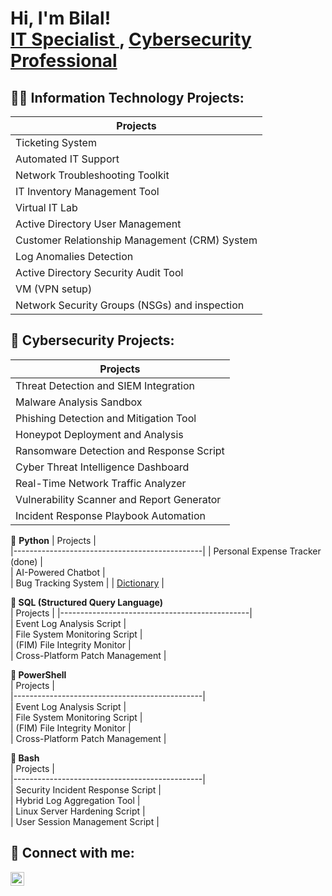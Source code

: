 <h1>Hi, I'm Bilal!  <br/><a href="https://github.com/BilalDumu">IT Specialist </a>, <a href="https://github.com/BilalDumu/">Cybersecurity Professional </a></h1>

<h2>👨‍💻 Information Technology Projects:</h2>

 | Projects                                     |  
|-----------------------------------------------|
| Ticketing System                              |                            
| Automated IT Support                          |                            
| Network Troubleshooting Toolkit               |                            
| IT Inventory Management Tool                  |                                          
| Virtual IT Lab                                | 
| Active Directory User Management              |                           
| Customer Relationship Management (CRM) System |                          
| Log Anomalies Detection                       |                            
| Active Directory Security Audit Tool          |
| VM (VPN setup)                                |
| Network Security Groups (NSGs) and inspection |

<h2>👾 Cybersecurity Projects: </h2>  

| Projects                                      |  
|-----------------------------------------------|    
| Threat Detection and SIEM Integration        |  
| Malware Analysis Sandbox                     |  
| Phishing Detection and Mitigation Tool       |  
| Honeypot Deployment and Analysis             |  
| Ransomware Detection and Response Script     |  
| Cyber Threat Intelligence Dashboard          |  
| Real-Time Network Traffic Analyzer           |   
| Vulnerability Scanner and Report Generator   |  
| Incident Response Playbook Automation        |  

🖤 <b>Python</b>
| Projects                                      |   
|-----------------------------------------------|
| Personal Expense Tracker (done)              |                            
| AI-Powered Chatbot                           |                            
| Bug Tracking System                          | 
| <a href="https://github.com/BilalDumu/Dictionary">Dictionary</a> |


<b>🖤 SQL (Structured Query Language) </b>  
| Projects                                      | 
|-----------------------------------------------|  
| Event Log Analysis Script                   |  
| File System Monitoring Script               |  
| (FIM) File Integrity Monitor                |  
| Cross-Platform Patch Management             |  

<b>🖤 PowerShell</b>  
| Projects                                      |  
|-----------------------------------------------|  
| Event Log Analysis Script                   |  
| File System Monitoring Script               |    
| (FIM) File Integrity Monitor                |  
| Cross-Platform Patch Management             |  

<b>🖤 Bash </b>  
| Projects                                      |  
|-----------------------------------------------|  
| Security Incident Response Script           |  
| Hybrid Log Aggregation Tool                 |  
| Linux Server Hardening Script               |  
| User Session Management Script              |  

<h2> 🤳 Connect with me:</h2>

[<img align="left" alt="bilalmxz3 | Instagram" width="22px" src="https://cdn.jsdelivr.net/npm/simple-icons@v3/icons/instagram.svg" />][instagram]

[instagram]: https://www.instagram.com/bilalmxz3/
